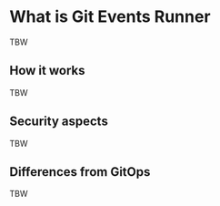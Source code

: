 # What is **Git Events Runner**

TBW

## How it works

TBW

## Security aspects

TBW

## Differences from GitOps

TBW
